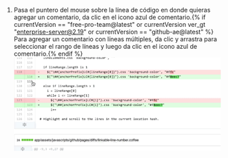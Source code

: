 1. Pasa el puntero del mouse sobre la línea de código en donde quieras agregar un comentario, da clic en el icono azul de comentario.{% if currentVersion == "free-pro-team@latest" or currentVersion ver_gt "enterprise-server@2.19" or currentVersion == "github-ae@latest" %} Para agregar un comentario con líneas múltiples, da clic y arrastra para seleccionar el rango de líneas y luego da clic en el icono azul de comentario.{% endif %} ![Icono de comentario azul](/assets/images/help/commits/hover-comment-icon.gif)
